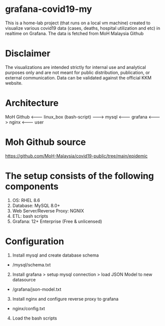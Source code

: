 # grafana-covid19-my
This is a home-lab project (that runs on a local vm machine) created to visualize various covid19 data (cases, deaths, hospital utilization and etc) in realtime on Grafana. The data is fetched from MoH Malaysia Github
# Disclaimer
The visualizations are intended strictly for internal use and analytical purposes only and are not meant for public distribution, publication, or external communication. Data can be validated against the official KKM website.
# Architecture
MoH Github <--- linux_box (bash-script) ---> mysql <--- grafana <---> nginx <--- user
# Moh Github source
https://github.com/MoH-Malaysia/covid19-public/tree/main/epidemic
# The setup consists of the following components
1. OS: RHEL 8.6
2. Database: MySQL 8.0+
3. Web Server/Reverse Proxy: NGNIX
4. ETL: bash scripts
5. Grafana: 12+ Enterprise (Free & unlicensed)
# Configuration
1. Install mysql and create database schema
- /mysql/schema.txt
2. Install grafana > setup mysql connection > load JSON Model to new datasource
- /grafana/json-model.txt
3. Install nginx and configure reverse proxy to grafana
- nginx/config.txt
4. Load the bash scripts
